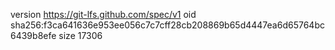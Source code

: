 version https://git-lfs.github.com/spec/v1
oid sha256:f3ca641636e953ee056c7c7cff28cb208869b65d4447ea6d65764bc6439b8efe
size 17306
